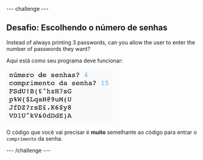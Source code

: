 --- challenge ---
## Desafio: Escolhendo o número de senhas
Instead of always printing 3 passwords, can you allow the user to enter the number of passwords they want?

Aqui está como seu programa deve funcionar:

![captura de tela](images/passwords-choose-number.png)

O código que você vai precisar é __muito__ semelhante ao código para entrar o `comprimento` da senha.



--- /challenge ---